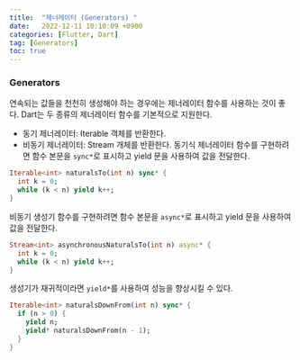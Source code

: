```yaml
---
title:  "제너레이터 (Generators) "  
date:   2022-12-11 10:10:09 +0900
categories: [Flutter, Dart]
tag: [Generators]
toc: true
---
```

### Generators

연속되는 값들을 천천히 생성해야 하는 경우에는 제너레이터 함수를 사용하는 것이 좋다. Dart는 두 종류의 제너레이터 함수를 기본적으로 지원한다.

- 동기 제너레이터: Iterable 객체를 반환한다.
- 비동기 제너레이터: Stream 개체를 반환한다.
동기식 제너레이터 함수를 구현하려면 함수 본문을 ``sync*``로 표시하고 yield 문을 사용하여 값을 전달한다.

``` dart
Iterable<int> naturalsTo(int n) sync* {
  int k = 0;
  while (k < n) yield k++;
}
```

비동기 생성기 함수를 구현하려면 함수 본문을 ``async*``로 표시하고 yield 문을 사용하여 값을 전달한다.

``` dart
Stream<int> asynchronousNaturalsTo(int n) async* {
  int k = 0;
  while (k < n) yield k++;
}
```

생성기가 재귀적이라면 ``yield*``를 사용하여 성능을 향상시킬 수 있다.

``` dart
Iterable<int> naturalsDownFrom(int n) sync* {
  if (n > 0) {
    yield n;
    yield* naturalsDownFrom(n - 1);
  }
}
```
